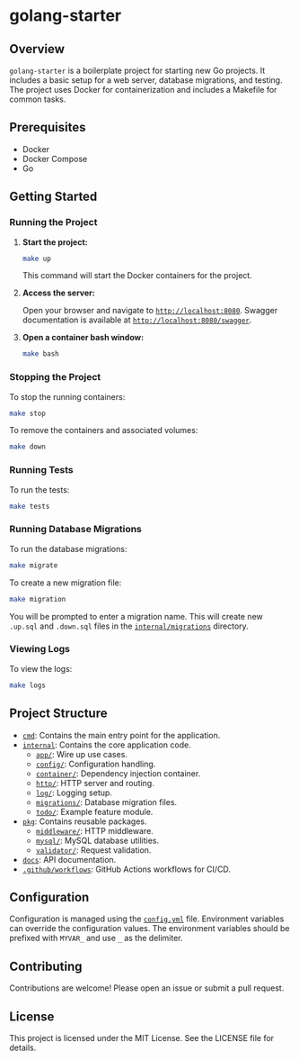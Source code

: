 # golang-starter

## Overview

`golang-starter` is a boilerplate project for starting new Go projects. It includes a basic setup for a web server, database migrations, and testing. The project uses Docker for containerization and includes a Makefile for common tasks.

## Prerequisites

- Docker
- Docker Compose
- Go

## Getting Started

### Running the Project

1. **Start the project:**

   ```sh
   make up
   ```

   This command will start the Docker containers for the project.

2. **Access the server:**

   Open your browser and navigate to [`http://localhost:8080`](http://localhost:8080). Swagger documentation is available at [`http://localhost:8080/swagger`](http://localhost:8080/swagger).

3. **Open a container bash window:**

   ```sh
   make bash
   ```

### Stopping the Project

To stop the running containers:

```sh
make stop
```

To remove the containers and associated volumes:

```sh
make down
```

### Running Tests

To run the tests:

```sh
make tests
```

### Running Database Migrations

To run the database migrations:

```sh
make migrate
```

To create a new migration file:

```sh
make migration
```

You will be prompted to enter a migration name. This will create new `.up.sql` and `.down.sql` files in the [`internal/migrations`](internal/migrations) directory.

### Viewing Logs

To view the logs:

```sh
make logs
```

## Project Structure

- [`cmd`](cmd): Contains the main entry point for the application.
- [`internal`](internal): Contains the core application code.
  - [`app/`](internal/app): Wire up use cases.
  - [`config/`](internal/config): Configuration handling.
  - [`container/`](internal/container): Dependency injection container.
  - [`http/`](internal/http): HTTP server and routing.
  - [`log/`](internal/log): Logging setup.
  - [`migrations/`](internal/migrations): Database migration files.
  - [`todo/`](internal/todo): Example feature module.
- [`pkg`](pkg): Contains reusable packages.
  - [`middleware/`](pkg/middleware): HTTP middleware.
  - [`mysql/`](pkg/mysql): MySQL database utilities.
  - [`validator/`](pkg/validator): Request validation.
- [`docs`](docs): API documentation.
- [`.github/workflows`](.github/workflows): GitHub Actions workflows for CI/CD.

## Configuration

Configuration is managed using the [`config.yml`](config.yml) file. Environment variables can override the configuration values. The environment variables should be prefixed with `MYVAR_` and use `_` as the delimiter.

## Contributing

Contributions are welcome! Please open an issue or submit a pull request.

## License

This project is licensed under the MIT License. See the LICENSE file for details.
